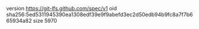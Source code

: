 version https://git-lfs.github.com/spec/v1
oid sha256:5ed5311945390ea1308edf39e9f9abefd3ec2d50edb94b9fc8a7f7b665934a82
size 5970
